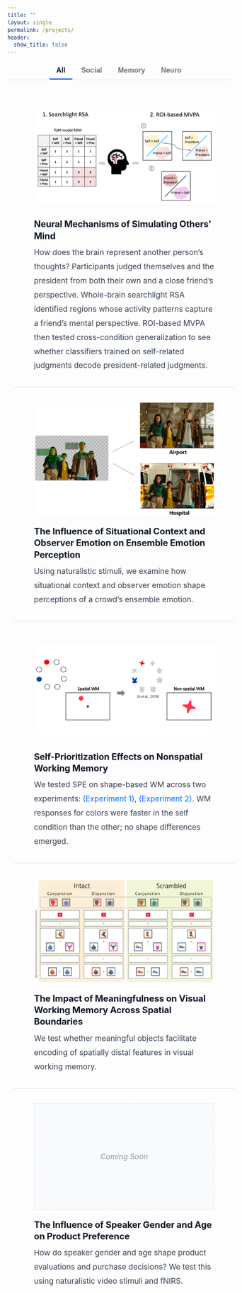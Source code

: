 ```yaml
---
title: ""
layout: single
permalink: /projects/
header:
  show_title: false
---
```


<!-- ====== Filters ====== -->
<div class="project-filters">
  <button class="filter-button active" onclick="filterSelection('all', this)">All</button>
  <button class="filter-button" onclick="filterSelection('social', this)">Social</button>
  <button class="filter-button" onclick="filterSelection('memory', this)">Memory</button>
  <button class="filter-button" onclick="filterSelection('neuro', this)">Neuro</button>
</div>

<!-- ====== Projects (full-bleed) ====== -->
<div class="projects">

  <!-- Plan 1 -->
  <section class="project-row social neuro">
    <div class="project-image">
      <img src="/assets/img/projects/SRE2_method1.png" alt="Plan 1 image">
    </div>
    <div class="project-text">
      <h2>Neural Mechanisms of Simulating Others' Mind</h2>
      <p>
        How does the brain represent another person’s thoughts? Participants judged themselves and the president from both their own and a close friend’s perspective. Whole-brain searchlight RSA identified regions whose activity patterns capture a friend’s mental perspective. ROI-based MVPA then tested cross-condition generalization to see whether classifiers trained on self-related judgments decode president-related judgments.
      </p>
    </div>
  </section>

  <!-- Ensemble Emotion Perception -->
  <section class="project-row social">
    <div class="project-image">
      <img src="/assets/img/projects/CEP_method.png" alt="Ensemble Emotion Perception">
    </div>
    <div class="project-text">
      <h2>The Influence of Situational Context and Observer Emotion on Ensemble Emotion Perception</h2>
      <p>
        Using naturalistic stimuli, we examine how situational context and observer emotion shape perceptions of a crowd’s ensemble emotion.
      </p>
    </div>
  </section>

  <!-- SPE -->
  <section class="project-row social memory">
    <div class="project-image">
      <img src="/assets/img/projects/SPE_method.png" alt="Self-Prioritization Effects">
    </div>
    <div class="project-text">
      <h2>Self-Prioritization Effects on Nonspatial Working Memory</h2>
      <p>
        We tested SPE on shape-based WM across two experiments:
        <a href="/data/analyzeSPE8VCS1.html" target="_blank" class="project-link">(Experiment 1)</a>,
        <a href="/data/analyzeSPE8VCS2.html" target="_blank" class="project-link">(Experiment 2)</a>.
        WM responses for colors were faster in the self condition than the other; no shape differences emerged.
      </p>
    </div>
  </section>

  <!-- Meaningfulness in VWM -->
  <section class="project-row memory">
    <div class="project-image">
      <img src="/assets/img/projects/Meaningfulness_method.png" alt="Meaningfulness Effects">
    </div>
    <div class="project-text">
      <h2>The Impact of Meaningfulness on Visual Working Memory Across Spatial Boundaries</h2>
      <p>
        We test whether meaningful objects facilitate encoding of spatially distal features in visual working memory.
      </p>
    </div>
  </section>

  <!-- fNIRS (no image) -->
  <section class="project-row neuro no-image">
    <div class="project-image" aria-hidden="true"></div>
    <div class="project-text">
      <h2>The Influence of Speaker Gender and Age on Product Preference</h2>
      <p>
        How do speaker gender and age shape product evaluations and purchase decisions? We test this using naturalistic video stimuli and fNIRS.
      </p>
    </div>
  </section>

</div>

<!-- ====== Filter logic ====== -->
<script>
function filterSelection(category, btn) {
  const rows = document.querySelectorAll('.project-row');
  rows.forEach(row => {
    const show = (category === 'all') || row.classList.contains(category);
    row.style.display = show ? '' : 'none';
  });
  document.querySelectorAll('.filter-button').forEach(b => b.classList.remove('active'));
  if (btn) btn.classList.add('active');
}
// 초기 상태: All
filterSelection('all', document.querySelector('.filter-button'));
</script>

<style>
/* ========= Filters (Underline Tabs) ========= */
.project-filters{
  text-align:center;
  margin: 0 0 1.25rem;
  border-bottom:1px solid #e5e7eb;
}
.filter-button{
  background:none;
  border:none;
  padding:.6rem 1rem;
  margin:0;
  font-size:1rem;
  font-weight:600;
  color:#6b7280;
  cursor:pointer;
  border-bottom:3px solid transparent; /* 밑줄 자리 확보 */
  transition:color .2s ease, border-bottom-color .2s ease;
}
.filter-button:hover{ color:#111827; }
.filter-button.active{
  color:#111827;
  border-bottom-color:#2563eb; /* 활성 탭 밑줄 */
}
/* 포커스 접근성 */
.filter-button:focus-visible{ outline:2px solid #2563eb; outline-offset:2px; }

/* ========= Full-bleed container (break out of theme) ========= */
.projects {
  width: 100vw;
  margin-left: calc(50% - 50vw);
  margin-right: calc(50% - 50vw);
  padding: 0 1rem;
}
.page .page__inner-wrap { padding-left: 0; padding-right: 0; }

/* ========= Two-column layout: image left / text right ========= */
.project-row {
  display: grid;
  grid-template-columns: minmax(0, 40%) minmax(0, 60%);
  align-items: stretch;
  gap: 5rem;
  padding: 2rem 3rem 2rem;

  border-radius: 8px;
  transition: box-shadow .18s ease, transform .18s ease;
}

/* 구분선 */
.project-row + .project-row { border-top: 2px solid #e9edf3; }

/* 이미지 */
.project-image {
  display: flex;
  align-items: center;
  justify-content: center;
  transition: box-shadow .18s ease, transform .18s ease;
}
.project-image img {
  width: 100%;
  height: auto;
  max-height: 100%;
  object-fit: contain;
  border-radius: 6px;
}

/* 이미지 없는 항목: Coming Soon 중앙 표시 */
.project-row.no-image .project-image{
  position:relative;
  min-height:320px;
  border:1px dashed #d7deea;
  background:#f8fafc;
  display:block;
}
.project-row.no-image .project-image::before{
  content:"Coming Soon";
  position:absolute; top:50%; left:50%;
  transform:translate(-50%,-50%);
  font-size:1.05rem; color:#9aa3af;
  font-weight:500; font-style:italic;
  white-space:nowrap; pointer-events:none; user-select:none;
}

/* 텍스트 */
.project-text{ display:flex; flex-direction:column; justify-content:center; }
.project-text h2{
  margin:0 0 .5rem;
  font-size:clamp(1rem, 0.6vw + 0.9rem, 1.4rem);
  line-height:1.3; letter-spacing:-0.01em; color:#111827;
}
.project-text h2:hover{ cursor:pointer; text-decoration:underline; }
.project-text p{
  margin:0;
  font-size:clamp(0.98rem, 0.35vw + 0.9rem, 1.08rem);
  line-height:1.85; color:#374151;
}
.project-link{ color:#0a6cff; text-decoration:none; }
.project-link:hover{ text-decoration:underline; }

/* ========= Responsive ========= */
@media (max-width: 960px) {
  .projects { margin-left: 0; margin-right: 0; width: 100%; padding: 0 .75rem; }
  .project-row { grid-template-columns: 1fr; gap: 1.25rem; }
  .project-image img,
  .project-row.no-image .project-image { min-height: 240px; }
}

/* Reduced motion */
@media (prefers-reduced-motion: reduce){
  .project-image, .project-row { transition: none; }
  .project-image:hover { transform:none; box-shadow:none; }
}
</style>
